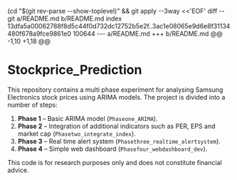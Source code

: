  (cd "$(git rev-parse --show-toplevel)" && git apply --3way <<'EOF' 
diff --git a/README.md b/README.md
index 13dfa5a00062788f8d5c44f0d732dc12752b5e2f..3ac1e08065e9d6e8f31134480f678a9fce9861e0 100644
--- a/README.md
+++ b/README.md
@@ -1,10 +1,18 @@
 # Stockprice_Prediction
 
 This repository contains a multi phase experiment for analysing Samsung Electronics stock prices using ARIMA models. The project is divided into a number of steps:
 
 1. **Phase 1** – Basic ARIMA model (`Phaseone_ARIMA`).
 2. **Phase 2** – Integration of additional indicators such as PER, EPS and market cap (`Phasetwo_integrate_index`).
 3. **Phase 3** – Real time alert system (`Phasethree_realtime_alertsystem`).
 4. **Phase 4** – Simple web dashboard (`Phasefour_webdashboard_dev`).
 
 This code is for research purposes only and does not constitute financial advice.

